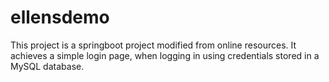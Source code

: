 # ellensdemo

This project is a springboot project modified from online resources. It achieves a simple login page, when logging in using credentials stored in a MySQL database.
